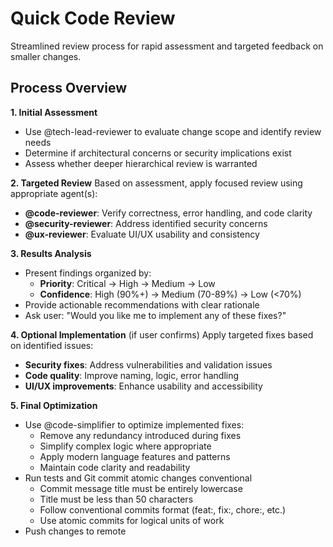 # Quick Code Review

Streamlined review process for rapid assessment and targeted feedback on smaller changes.

## Process Overview

**1. Initial Assessment**
- Use @tech-lead-reviewer to evaluate change scope and identify review needs
- Determine if architectural concerns or security implications exist
- Assess whether deeper hierarchical review is warranted

**2. Targeted Review**
Based on assessment, apply focused review using appropriate agent(s):
- **@code-reviewer**: Verify correctness, error handling, and code clarity
- **@security-reviewer**: Address identified security concerns
- **@ux-reviewer**: Evaluate UI/UX usability and consistency

**3. Results Analysis**
- Present findings organized by:
  - **Priority**: Critical → High → Medium → Low
  - **Confidence**: High (90%+) → Medium (70-89%) → Low (<70%)
- Provide actionable recommendations with clear rationale
- Ask user: "Would you like me to implement any of these fixes?"

**4. Optional Implementation** (if user confirms)
Apply targeted fixes based on identified issues:
- **Security fixes**: Address vulnerabilities and validation issues
- **Code quality**: Improve naming, logic, error handling
- **UI/UX improvements**: Enhance usability and accessibility

**5. Final Optimization**
- Use @code-simplifier to optimize implemented fixes:
  - Remove any redundancy introduced during fixes
  - Simplify complex logic where appropriate
  - Apply modern language features and patterns
  - Maintain code clarity and readability
- Run tests and Git commit atomic changes conventional
  - Commit message title must be entirely lowercase
  - Title must be less than 50 characters
  - Follow conventional commits format (feat:, fix:, chore:, etc.)
  - Use atomic commits for logical units of work
- Push changes to remote
